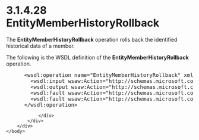<html dir="LTR" xmlns:mshelp="http://msdn.microsoft.com/mshelp" xmlns:ddue="http://ddue.schemas.microsoft.com/authoring/2003/5" xmlns:xlink="http://www.w3.org/1999/xlink" xmlns:tool="http://www.microsoft.com/tooltip">
    <head>
        <meta http-equiv="Content-Type" content="text/html; CHARSET=utf-8"></meta>
        <meta name="save" content="history"></meta>
        <title>3.1.4.28 EntityMemberHistoryRollback</title>
        <xml>
            <mshelp:toctitle title="3.1.4.28 EntityMemberHistoryRollback"></mshelp:toctitle>
            <mshelp:rltitle title="[MS-SSMDSWS-15]: EntityMemberHistoryRollback"></mshelp:rltitle>
            <mshelp:keyword index="A" term="a4aaecad-125b-4b5e-abcf-a2a6d7dbcfab"></mshelp:keyword>
            <mshelp:attr name="DCSext.ContentType" value="open specification"></mshelp:attr>
            <mshelp:attr name="AssetID" value="a4aaecad-125b-4b5e-abcf-a2a6d7dbcfab"></mshelp:attr>
            <mshelp:attr name="TopicType" value="kbRef"></mshelp:attr>
            <mshelp:attr name="DCSext.Title" value="[MS-SSMDSWS-15]: EntityMemberHistoryRollback" />
        </xml>
    </head>
    <body>
        <div id="header">
            <h1 class="heading">3.1.4.28 EntityMemberHistoryRollback</h1>
        </div>
        <div id="mainSection">
            <div id="mainBody">
                <div id="allHistory" class="saveHistory"></div>
                <div id="sectionSection0" class="section" name="collapseableSection">
                    

<p>The <b>EntityMemberHistoryRollback</b> operation rolls back
the identified historical data of a member. </p>

<p>The following is the WSDL definition of the <b>EntityMemberHistoryRollback</b>
operation.</p>

<dl>
<dd>
<div><pre> &lt;wsdl:operation name=&quot;EntityMemberHistoryRollback&quot; xmlns:wsdl=&quot;http://schemas.xmlsoap.org/wsdl/&quot;&gt;
   &lt;wsdl:input wsaw:Action=&quot;http://schemas.microsoft.com/sqlserver/masterdataservices/2009/09/IService/EntityMemberHistoryRollback&quot; name=&quot;EntityMemberHistoryRollbackRequest&quot; message=&quot;tns:EntityMemberHistoryRollbackRequest&quot; xmlns:wsaw=&quot;http://www.w3.org/2006/05/addressing/wsdl&quot; /&gt;
   &lt;wsdl:output wsaw:Action=&quot;http://schemas.microsoft.com/sqlserver/masterdataservices/2009/09/IService/EntityMemberHistoryRollbackResponse&quot; name=&quot;EntityMemberHistoryRollbackResponse&quot; message=&quot;tns:EntityMemberHistoryRollbackResponse&quot; xmlns:wsaw=&quot;http://www.w3.org/2006/05/addressing/wsdl&quot; /&gt;
   &lt;wsdl:fault wsaw:Action=&quot;http://schemas.microsoft.com/sqlserver/masterdataservices/2009/09/IService/EntityMemberHistoryRollbackSkuNotSupportedMessageFault&quot; name=&quot;SkuNotSupportedMessageFault&quot; message=&quot;tns:IService_EntityMemberHistoryRollback_SkuNotSupportedMessageFault_FaultMessage&quot; xmlns:wsaw=&quot;http://www.w3.org/2006/05/addressing/wsdl&quot; /&gt;
   &lt;wsdl:fault wsaw:Action=&quot;http://schemas.microsoft.com/sqlserver/masterdataservices/2009/09/IService/EntityMemberHistoryRollbackEditionExpiredMessageFault&quot; name=&quot;EditionExpiredMessageFault&quot; message=&quot;tns:IService_EntityMemberHistoryRollback_EditionExpiredMessageFault_FaultMessage&quot; xmlns:wsaw=&quot;http://www.w3.org/2006/05/addressing/wsdl&quot; /&gt;
 &lt;/wsdl:operation&gt;
</pre></div>
</dd></dl>


                </div>
            </div>
        </div>
    </body>
</html>